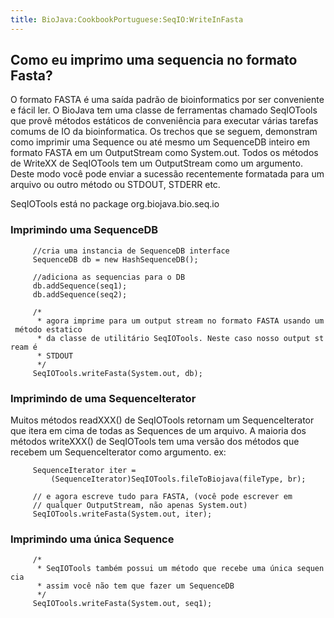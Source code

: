 ```yaml
---
title: BioJava:CookbookPortuguese:SeqIO:WriteInFasta
---
```


Como eu imprimo uma sequencia no formato Fasta?
-----------------------------------------------

O formato FASTA é uma saída padrão de bioinformatics por ser conveniente
e fácil ler. O BioJava tem uma classe de ferramentas chamado SeqIOTools
que provê métodos estáticos de conveniência para executar várias tarefas
comums de IO da bioinformatica. Os trechos que se seguem, demonstram
como imprimir uma Sequence ou até mesmo um SequenceDB inteiro em formato
FASTA em um OutputStream como System.out. Todos os métodos de WriteXX de
SeqIOTools tem um OutputStream como um argumento. Deste modo você pode
enviar a sucessão recentemente formatada para um arquivo ou outro método
ou STDOUT, STDERR etc.

SeqIOTools está no package org.biojava.bio.seq.io

### Imprimindo uma SequenceDB

<java>

`     //cria uma instancia de SequenceDB interface`  
`     SequenceDB db = new HashSequenceDB();`

`     //adiciona as sequencias para o DB`  
`     db.addSequence(seq1);`  
`     db.addSequence(seq2);`

`     /*`  
`      * agora imprime para um output stream no formato FASTA usando um método estatico`  
`      * da classe de utilitário SeqIOTools. Neste caso nosso output stream é`  
`      * STDOUT`  
`      */`  
`     SeqIOTools.writeFasta(System.out, db);`

</java>

### Imprimindo de uma SequenceIterator

Muitos métodos readXXX() de SeqIOTools retornam um SequenceIterator que
itera em cima de todas as Sequences de um arquivo. A maioria dos métodos
writeXXX() de SeqIOTools tem uma versão dos métodos que recebem um
SequenceIterator como argumento. ex:

<java>

`     SequenceIterator iter =`  
`         (SequenceIterator)SeqIOTools.fileToBiojava(fileType, br);`

`     // e agora escreve tudo para FASTA, (você pode escrever em `  
`     // qualquer OutputStream, não apenas System.out)`  
`     SeqIOTools.writeFasta(System.out, iter);`

</java>

### Imprimindo uma única Sequence

<java>

`     /*`  
`      * SeqIOTools também possui um método que recebe uma única sequencia `  
`      * assim você não tem que fazer um SequenceDB`  
`      */`  
`     SeqIOTools.writeFasta(System.out, seq1);`

</java>
